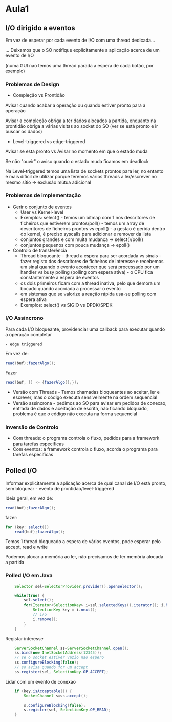# Aula1

## I/O dirigido a eventos

Em vez de esperar por cada evento de I/O com uma thread dedicada...

... Deixamos que o SO notifique explicitamente a aplicação acerca de um evento de I/O

(numa GUI nao temos uma thread parada a espera de cada botão, por exemplo)

### Problemas de Design

* Compleção vs Prontidão

Avisar quando acabar a operação ou quando estiver pronto para a operação

Avisar a compleção obriga a ter dados alocados a partida, enquanto na prontidão
obriga a várias visitas ao socket do SO (ver se está pronto e ir buscar os dados)

* Level-triggered vs edge-triggered

Avisar se esta pronto vs Avisar no momento em que o estado muda

Se não "ouvir" o aviso quando o estado muda ficamos em deadlock

Na Level-triggered temos uma lista de sockets prontos para ler, no entanto é mais dificil
de utilizar porque teremos vários threads a ler/escrever no mesmo sítio -> exclusão mútua
adicional

### Problemas de implementação

* Gerir o conjunto de eventos
    * User vs Kernel-level
    * Exemplos: select() - temos um bitmap com 1 nos descritores de ficheiros que estiverem 
    prontos/poll() - temos um array de descritores de ficheiros prontos vs epoll() - a gestao
    é gerida dentro do kernel, é preciso syscalls para adicionar e remover da lista
    * conjuntos grandes e com muita mudança -> select()/poll()
    * conjuntos pequenos com pouca mudança -> epoll()
* Controlo de transferência
    * Thread bloqueante - thread a espera para ser acordada vs sinais - fazer registo dos 
    descritores de ficheiros de interesse e recebemos um sinal quando o evento acontecer que
    será processado por um handler vs busy polling (polling com espera ativa) - o CPU fica
    constantemente a espera de eventos
    * os dois primeiros ficam com a thread inativa, pelo que demora um bocado quando acordada
    a processar o evento
    * em sistemas que se valorize a reação rápida usa-se polling com espera ativa
    * Exemplos: select() vs SIGIO vs DPDK/SPDK

### I/O Assíncrono

Para cada I/O bloqueante, providenciar uma callback para executar quando a operação completar

    - edge triggered

Em vez de:
```java
read(buf);fazerAlgo();
```
Fazer
```java
read(buf, () -> {fazerAlgo();});
```

* Versão com Threads - Temos chamadas bloqueantes ao aceitar, ler e escrever, mas o código 
executa sensivelmente na ordem sequencial
* Versão assincrona - pedimos ao SO para avisar em pedidos de conexao, entrada de dados e 
aceitação de escrita, não ficando bloquado, problema é que o código não executa na forma
sequencial

### Inversão de Controlo

* Com threads: o programa controla o fluxo, pedidos para a framework para tarefas especificas
* Com eventos: a framework controla o fluxo, acorda o programa para tarefas especificas

## Polled I/O

Informar explicitamente a aplicação acerca de qual canal de I/O está pronto, sem bloquear -
evento de prontidao/level-triggered

Ideia geral, em vez de:
```java
read(buf);fazerAlgo();
```
fazer:
```java
for (key: select())
    read(buf);fazerAlgo();
```

Temos 1 thread bloqueado a espera de vários eventos, pode esperar pelo accept, read e write

Podemos alocar a memória ao ler, não precisamos de ter memória alocada a partida

### Polled I/O em Java

```java
    Selector sel=SelectorProvider.provider().openSelector();

    while(true) {
        sel.select();
        for(Iterator<SelectionKey> i=sel.selectedKeys().iterator(); i.hasNext(); ) {
            SelectionKey key = i.next();
            // i/o
            i.remove();
        }
    }
```

Registar interesse
```java
    ServerSocketChannel ss=ServerSocketChannel.open();
    ss.bind(new InetSocketAddress(12345));
    // se o socket estiver vazio nao espero
    ss.configureBlocking(false);
    // so avisa quando for um accept
    ss.register(sel, SelectionKey.OP_ACCEPT);
```
Lidar com um evento de conexao
```java
    if (key.isAcceptable()) {
        SocketChannel s=ss.accept();

        s.configureBlocking(false);
        s.register(sel, SelectionKey.OP_READ);
    }
```
